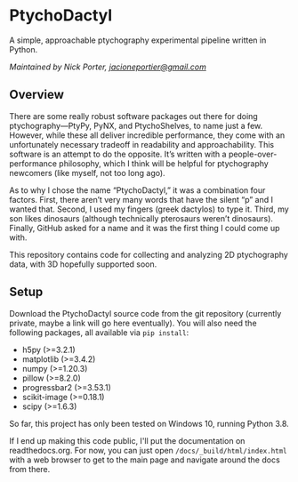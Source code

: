 # PtychoDactyl
A simple, approachable ptychography experimental pipeline written in Python.

*Maintained by Nick Porter, jacioneportier@gmail.com*

## Overview
There are some really robust software packages out there for doing ptychography—PtyPy, PyNX, and PtychoShelves, to name just a few. However, while these all deliver incredible performance, they come with an unfortunately necessary tradeoff in readability and approachability. This software is an attempt to do the opposite. It’s written with a people-over-performance philosophy, which I think will be helpful for ptychography newcomers (like myself, not too long ago).

As to why I chose the name “PtychoDactyl,” it was a combination four factors. First, there aren’t very many words that have the silent “p” and I wanted that. Second, I used my fingers (greek dactylos) to type it. Third, my son likes dinosaurs (although technically pterosaurs weren’t dinosaurs). Finally, GitHub asked for a name and it was the first thing I could come up with.

This repository contains code for collecting and analyzing 2D ptychography data, with 3D hopefully supported soon. 

## Setup
Download the PtychoDactyl source code from the git repository (currently private, maybe a link will go here eventually). You will also need the following packages, all available via `pip install`:
*  h5py (>=3.2.1)
*  matplotlib (>=3.4.2)
*  numpy (>=1.20.3)
*  pillow (>=8.2.0)
*  progressbar2 (>=3.53.1)
*  scikit-image (>=0.18.1)
*  scipy (>=1.6.3)

So far, this project has only been tested on Windows 10, running Python 3.8.

If I end up making this code public, I'll put the documentation on readthedocs.org. For now, you can just open `/docs/_build/html/index.html` with a web browser to get to the main page and navigate around the docs from there.
